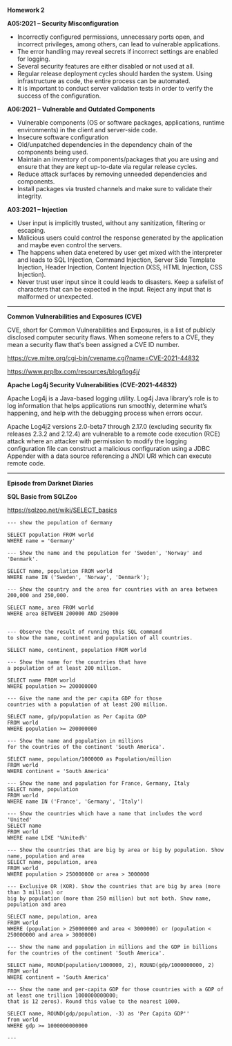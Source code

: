 **Homework 2**

**A05:2021 – Security Misconfiguration**

- Incorrectly configured permissions, unnecessary ports open, and incorrect privileges, among others, can lead to vulnerable applications.
- The error handling may reveal secrets if incorrect settings are enabled for logging. 
- Several security features are either disabled or not used at all.
- Regular release deployment cycles should harden the system. Using infrastructure as code, the entire process can be automated.
- It is important to conduct server validation tests in order to verify the success of the configuration.

**A06:2021 – Vulnerable and Outdated Components**

- Vulnerable components (OS or software packages, applications, runtime environments) in the client and server-side code.
- Insecure software configuration
- Old/unpatched dependencies in the dependency chain of the components being used.
- Maintain an inventory of components/packages that you are using and ensure that they are kept up-to-date via regular release cycles.
- Reduce attack surfaces by removing unneeded dependencies and components.
- Install packages via trusted channels and make sure to validate their integrity.

**A03:2021 – Injection**

- User input is implicitly trusted, without any sanitization, filtering or escaping.
- Malicious users could control the response generated by the application and maybe even control the servers.
- The happens when data enetered by user get mixed with the interpreter and leads to SQL Injection, Command Injection, Server Side Template Injection, Header Injection, Content Injection (XSS, HTML Injection, CSS Injection).
- Never trust user input since it could leads to disasters. Keep a safelist of characters that can be expected in the input. Reject any input that is malformed or unexpected.

---

**Common Vulnerabilities and Exposures (CVE)**

CVE, short for Common Vulnerabilities and Exposures, is a list of publicly disclosed computer security flaws. When someone refers to a CVE, they mean a security flaw that's been assigned a CVE ID number.

https://cve.mitre.org/cgi-bin/cvename.cgi?name=CVE-2021-44832

https://www.prplbx.com/resources/blog/log4j/

**Apache Log4j Security Vulnerabilities (CVE-2021-44832)**

Apache Log4j is a Java-based logging utility. Log4j Java library’s role is to log information that helps applications run smoothly, determine what’s happening, and help with the debugging process when errors occur.

Apache Log4j2 versions 2.0-beta7 through 2.17.0 (excluding security fix releases 2.3.2 and 2.12.4) are vulnerable to a remote code execution (RCE) attack where an attacker with permission to modify the logging configuration file can construct a malicious configuration using a JDBC Appender with a data source referencing a JNDI URI which can execute remote code.

---

**Episode from Darknet Diaries**



**SQL Basic from SQLZoo**

https://sqlzoo.net/wiki/SELECT_basics
```
--- show the population of Germany

SELECT population FROM world
WHERE name = 'Germany'

--- Show the name and the population for 'Sweden', 'Norway' and 'Denmark'.

SELECT name, population FROM world
WHERE name IN ('Sweden', 'Norway', 'Denmark');

--- Show the country and the area for countries with an area between 200,000 and 250,000.

SELECT name, area FROM world
WHERE area BETWEEN 200000 AND 250000
```

```

--- Observe the result of running this SQL command
to show the name, continent and population of all countries.

SELECT name, continent, population FROM world

--- Show the name for the countries that have 
a population of at least 200 million. 

SELECT name FROM world
WHERE population >= 200000000

--- Give the name and the per capita GDP for those 
countries with a population of at least 200 million.

SELECT name, gdp/population as Per Capita GDP 
FROM world
WHERE population >= 200000000

--- Show the name and population in millions 
for the countries of the continent 'South America'.

SELECT name, population/1000000 as Population/million
FROM world
WHERE continent = 'South America'

--- Show the name and population for France, Germany, Italy
SELECT name, population
FROM world
WHERE name IN ('France', 'Germany', 'Italy')

--- Show the countries which have a name that includes the word 'United'
SELECT name
FROM world
WHERE name LIKE '%United%'

--- Show the countries that are big by area or big by population. Show name, population and area
SELECT name, population, area
FROM world
WHERE population > 250000000 or area > 3000000

--- Exclusive OR (XOR). Show the countries that are big by area (more than 3 million) or 
big by population (more than 250 million) but not both. Show name, population and area

SELECT name, population, area
FROM world
WHERE (population > 250000000 and area < 3000000) or (population < 250000000 and area > 3000000)

--- Show the name and population in millions and the GDP in billions 
for the countries of the continent 'South America'.

SELECT name, ROUND(population/1000000, 2), ROUND(gdp/1000000000, 2)
FROM world
WHERE continent = 'South America'

--- Show the name and per-capita GDP for those countries with a GDP of at least one trillion 1000000000000; 
that is 12 zeros). Round this value to the nearest 1000.

SELECT name, ROUND(gdp/population, -3) as 'Per Capita GDP''
from world
WHERE gdp >= 1000000000000
 
---
